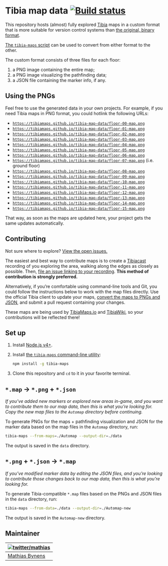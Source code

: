 # Tibia map data [![Build status](https://travis-ci.org/tibiamaps/tibia-map-data.svg)](https://travis-ci.org/tibiamaps/tibia-map-data)

This repository hosts (almost) fully explored [Tibia](https://secure.tibia.com/) maps in a custom format that is more suitable for version control systems than [the original, binary format](https://tibiamaps.io/guides/map-file-format).

[The `tibia-maps` script](https://github.com/tibiamaps/tibia-maps-script) can be used to convert from either format to the other.

The custom format consists of three files for each floor:

1. a PNG image containing the entire map;
2. a PNG image visualizing the pathfinding data;
3. a JSON file containing the marker info, if any.

## Using the PNGs

Feel free to use the generated data in your own projects. For example, if you need Tibia maps in PNG format, you could hotlink the following URLs:

* [`https://tibiamaps.github.io/tibia-map-data/floor-00-map.png`](https://tibiamaps.github.io/tibia-map-data/floor-00-map.png)
* [`https://tibiamaps.github.io/tibia-map-data/floor-01-map.png`](https://tibiamaps.github.io/tibia-map-data/floor-01-map.png)
* [`https://tibiamaps.github.io/tibia-map-data/floor-02-map.png`](https://tibiamaps.github.io/tibia-map-data/floor-02-map.png)
* [`https://tibiamaps.github.io/tibia-map-data/floor-03-map.png`](https://tibiamaps.github.io/tibia-map-data/floor-03-map.png)
* [`https://tibiamaps.github.io/tibia-map-data/floor-04-map.png`](https://tibiamaps.github.io/tibia-map-data/floor-04-map.png)
* [`https://tibiamaps.github.io/tibia-map-data/floor-05-map.png`](https://tibiamaps.github.io/tibia-map-data/floor-05-map.png)
* [`https://tibiamaps.github.io/tibia-map-data/floor-06-map.png`](https://tibiamaps.github.io/tibia-map-data/floor-06-map.png)
* [`https://tibiamaps.github.io/tibia-map-data/floor-07-map.png`](https://tibiamaps.github.io/tibia-map-data/floor-07-map.png) (i.e. ground floor)
* [`https://tibiamaps.github.io/tibia-map-data/floor-08-map.png`](https://tibiamaps.github.io/tibia-map-data/floor-08-map.png)
* [`https://tibiamaps.github.io/tibia-map-data/floor-09-map.png`](https://tibiamaps.github.io/tibia-map-data/floor-09-map.png)
* [`https://tibiamaps.github.io/tibia-map-data/floor-10-map.png`](https://tibiamaps.github.io/tibia-map-data/floor-10-map.png)
* [`https://tibiamaps.github.io/tibia-map-data/floor-11-map.png`](https://tibiamaps.github.io/tibia-map-data/floor-11-map.png)
* [`https://tibiamaps.github.io/tibia-map-data/floor-12-map.png`](https://tibiamaps.github.io/tibia-map-data/floor-12-map.png)
* [`https://tibiamaps.github.io/tibia-map-data/floor-13-map.png`](https://tibiamaps.github.io/tibia-map-data/floor-13-map.png)
* [`https://tibiamaps.github.io/tibia-map-data/floor-14-map.png`](https://tibiamaps.github.io/tibia-map-data/floor-14-map.png)
* [`https://tibiamaps.github.io/tibia-map-data/floor-15-map.png`](https://tibiamaps.github.io/tibia-map-data/floor-15-map.png)

That way, as soon as the maps are updated here, your project gets the same updates automatically.

## Contributing

Not sure where to explore? [View the open issues.](https://github.com/tibiamaps/tibia-map-data/issues?q=is%3Aissue+is%3Aopen)

The easiest and best way to contribute maps is to create a [Tibiacast](https://www.tibiacast.com/) recording of you exploring the area, walking along the edges as closely as possible. Then, [file an issue linking to your recording](https://github.com/tibiamaps/tibia-map-data/issues/new). **This method of contribution is strongly preferred.**

Alternatively, if you’re comfortable using command-line tools and Git, you could follow the instructions below to work with the map files directly. Use the official Tibia client to update your maps, [convert the maps to PNGs and JSON](#map--png--json), and submit a pull request containing your changes.

These maps are being used by [TibiaMaps.io](https://tibiamaps.io/) and [TibiaWiki](http://tibia.wikia.com/wiki/Mapper), so your contributions will be reflected there!

## Set up

1. Install [Node.js v4+](https://nodejs.org/en/).

2. Install [the `tibia-maps` command-line utility](https://github.com/tibiamaps/tibia-maps-script):

    ```sh
    npm install -g tibia-maps
    ```

3. Clone this repository and `cd` to it in your favorite terminal.

## `*.map` → `*.png` + `*.json`

_If you’ve added new markers or explored new areas in-game, and you want to contribute them to our map data, then this is what you’re looking for. Copy the new map files to the `Automap` directory before continuing._

To generate PNGs for the maps + pathfinding visualization and JSON for the marker data based on the map files in the `Automap` directory, run:

```sh
tibia-maps --from-maps=./Automap --output-dir=./data
```

The output is saved in the `data` directory.

## `*.png` + `*.json` → `*.map`

_If you’ve modified marker data by editing the JSON files, and you’re looking to contribute those changes back to our map data, then this is what you’re looking for._

To generate Tibia-compatible `*.map` files based on the PNGs and JSON files in the `data` directory, run:

```sh
tibia-maps --from-data=./data --output-dir=./Automap-new
```

The output is saved in the `Automap-new` directory.

## Maintainer

| [![twitter/mathias](https://gravatar.com/avatar/24e08a9ea84deb17ae121074d0f17125?s=70)](https://twitter.com/mathias "Follow @mathias on Twitter") |
|---|
| [Mathias Bynens](https://mathiasbynens.be/) |
